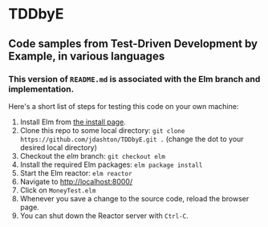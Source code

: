 # TDDbyE
## Code samples from Test-Driven Development by Example, in various languages

### This version of `README.md` is associated with the Elm branch and implementation.

Here's a short list of steps for testing this code on your own machine:

1. Install Elm from [the install page](http://elm-lang.org/install).
2. Clone this repo to some local directory: `git clone https://github.com/jdashton/TDDbyE.git .` (change the dot to your desired local directory)
3. Checkout the _elm_ branch: `git checkout elm`
4. Install the required Elm packages: `elm package install`
5. Start the Elm reactor: `elm reactor`
6. Navigate to [http://localhost:8000/](http://localhost:8000/)
7. Click on `MoneyTest.elm`
8. Whenever you save a change to the source code, reload the browser page.
9. You can shut down the Reactor server with `Ctrl-C`.
